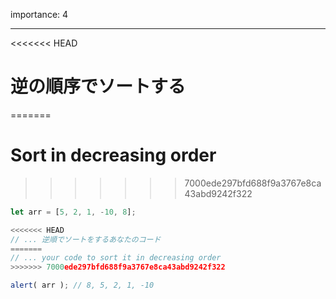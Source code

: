 importance: 4

---

<<<<<<< HEAD
# 逆の順序でソートする
=======
# Sort in decreasing order
>>>>>>> 7000ede297bfd688f9a3767e8ca43abd9242f322

```js
let arr = [5, 2, 1, -10, 8];

<<<<<<< HEAD
// ... 逆順でソートをするあなたのコード
=======
// ... your code to sort it in decreasing order
>>>>>>> 7000ede297bfd688f9a3767e8ca43abd9242f322

alert( arr ); // 8, 5, 2, 1, -10
```
